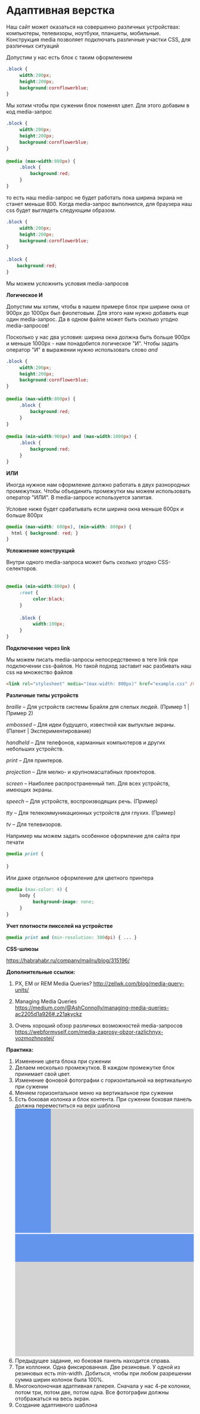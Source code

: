 # Адаптивная верстка

Наш сайт может оказаться на совершенно различных устройствах: компьютеры, телевизоры, ноутбуки, планшеты, мобильные.
Конструкция  media позволяет подключать различные участки CSS, для различных ситуаций

Допустим у нас есть блок с таким оформлением

```css
.block {
     width:200px;
     height:200px;
     background:cornflowerblue;
}
```

Мы хотим чтобы при сужении блок поменял цвет. Для этого добавим в код media-запрос

```css
.block {
     width:200px;
     height:200px;
     background:cornflowerblue;
}

@media (max-width:800px) {
     .block {
         background:red;
     }
}
```

то есть наш media-запрос не будет работать пока ширина экрана не станет меньше 800. Когда media-запрос выполнился, для браузера наш css будет выглядеть следующим образом.

```css
.block {
     width:200px;
     height:200px;
     background:cornflowerblue;
}

.block {
    background:red;
}
```

Мы можем усложнить условия media-запросов

**Логическое И**

Допустим мы хотим, чтобы в нашем примере блок при ширине окна от 900px до 1000px был фиолетовым. Для этого нам нужно добавить еще один media-запрос. Да в одном файле может быть сколько угодно media-запросов!

Посколько у нас два условия: ширина окна должна быть больше 900px и меньше 1000px - нам понадобится логическое "И". Чтобы задать оператор "И" в выражении нужно использовать слово *and*

```css
.block {
     width:200px;
     height:200px;
     background:cornflowerblue;
}

@media (max-width:800px) {
     .block {
         background:red;
     }
}

@media (min-width:900px) and (max-width:1000px) {
     .block {
         background:red;
     }
}
```

**ИЛИ**

Иногда нужное нам оформление должно работать в двух разнородных промежутках. Чтобы объединить промежутки мы можем использовать оператор "ИЛИ". В media-запросе используется запятая.

Условие ниже будет срабатывать если ширина окна меньше 600px и больше 800px

```css
@media (max-width: 600px), (min-width: 800px) {
  html { background: red; }
}
```

**Усложнение конструкций**

Внутри одного media-запроса может быть сколько угодно CSS-селекторов.

```css

@media (min-width:800px) {
     :root {
          color:black;
     }

     .block {
          width:100px;
     }
}

```

**Подключение через link**

Мы можем писать media-запросы непосредственно в теге link при подключении css-файлов. Но такой подход заставит нас разбивать наш css на множество файлов

```html
<link rel="stylesheet" media="(max-width: 800px)" href="example.css" />
```

**Различные типы устройств**

_braille_ – Для устройств системы Брайля для слепых людей. (Пример 1 | Пример 2)

_embossed_ – Для идеи будущего, известной как выпуклые экраны. (Патент | Экспериментирование)

_handheld_ – Для телефонов, карманных компьютеров и других небольших устройств.

_print_ – Для принтеров.

_projection_ – Для мелко- и крупномасштабных проекторов.

_screen_ – Наиболее распространенный тип. Для всех устройств, имеющих экраны.

_speech_ – Для устройств, воспроизводящих речь. (Пример)

_tty_ – Для телекоммуникационных устройств для глухих. (Пример)

_tv_ – Для телевизоров.

Например мы можем задать особенное оформление для сайта при печати

```css
@media print {

}
```

Или даже отдельное оформление для цветного принтера

```css
@media (max-color: 4) {
     body {
          background-image: none;
     }
}
```


**Учет плотности пикселей на устройстве**

```css
@media print and (min-resolution: 300dpi) { ... }
```

**CSS-шлюзы**

https://habrahabr.ru/company/mailru/blog/315196/

**Дополнительные ссылки:**

1. PX, EM or REM Media Queries?
http://zellwk.com/blog/media-query-units/

2. Managing Media Queries
https://medium.com/@AshConnolly/managing-media-queries-ac2205d1a926#.z21akyckz

3. Очень хороший обзор различных возможностей media-запросов https://webformyself.com/media-zaprosy-obzor-razlichnyx-vozmozhnostej/


**Практика:**

1. Изменение цвета блока при сужении
2. Делаем несколько промежутков. В каждом промежутке блок принимает свой цвет.
3. Изменение фоновой фотографии с горизонтальной на вертикальную при сужении
4. Меняем горизонтальное меню на вертикальное при сужении
5. Есть боковая колонка и блок контента. При сужении боковая панель должна переместиться на верх шаблона
![сайдбар, контент](pics/02_inline_and_block_elements/sidebar_content.gif)
<BR>![хедер, контент](pics/21_adaptive_design/content_header.gif)
6. Предыдущее задание, но боковая панель находится справа.
7. Три коллонки. Одна фиксированная. Две резиновые. У одной из резиновых есть min-width. Добиться, чтобы при любом разрешении сумма ширин колонок была 100%.
8. Многоколоночная адаптивная галерея. Сначала у нас 4-ре колонки, потом три, потом две, потом одна. Все фотографии должны отображаться на весь экран. 
9. Создание адаптивного шаблона
 

